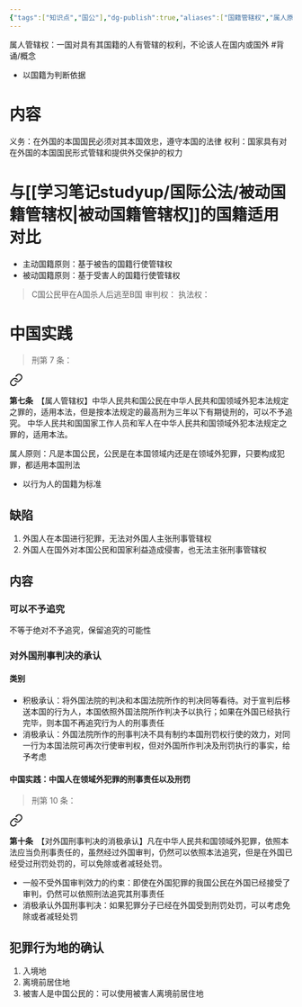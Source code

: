 ```yaml
---
{"tags":["知识点","国公"],"dg-publish":true,"aliases":["国籍管辖权","属人原则"],"permalink":"/学习笔记studyup/国际公法/属人管辖权/","dgPassFrontmatter":true,"created":"2024-11-04T20:04:40.592+08:00","updated":"2024-12-08T09:10:59.375+08:00"}
---
```


属人管辖权：一国对具有其国籍的人有管辖的权利，不论该人在国内或国外 #背诵/概念 
- 以国籍为判断依据
# 内容
义务：在外国的本国国民必须对其本国效忠，遵守本国的法律
权利：国家具有对在外国的本国国民形式管辖和提供外交保护的权力
# 与[[学习笔记studyup/国际公法/被动国籍管辖权\|被动国籍管辖权]]的国籍适用对比
- 主动国籍原则：基于被告的国籍行使管辖权
- 被动国籍原则：基于受害人的国籍行使管辖权
>C国公民甲在A国杀人后逃至B国
>审判权：
>执法权：
# 中国实践
>刑第 7 条：
<div class="transclusion internal-embed is-loaded"><a class="markdown-embed-link" href="/////#t7" aria-label="Open link"><svg xmlns="http://www.w3.org/2000/svg" width="24" height="24" viewBox="0 0 24 24" fill="none" stroke="currentColor" stroke-width="2" stroke-linecap="round" stroke-linejoin="round" class="svg-icon lucide-link"><path d="M10 13a5 5 0 0 0 7.54.54l3-3a5 5 0 0 0-7.07-7.07l-1.72 1.71"></path><path d="M14 11a5 5 0 0 0-7.54-.54l-3 3a5 5 0 0 0 7.07 7.07l1.71-1.71"></path></svg></a><div class="markdown-embed">



**第七条**　【属人管辖权】中华人民共和国公民在中华人民共和国领域外犯本法规定之罪的，适用本法，但是按本法规定的最高刑为三年以下有期徒刑的，可以不予追究。
中华人民共和国国家工作人员和军人在中华人民共和国领域外犯本法规定之罪的，适用本法。 

</div></div>


属人原则：凡是本国公民，公民是在本国领域内还是在领域外犯罪，只要构成犯罪，都适用本国刑法
- 以行为人的国籍为标准
## 缺陷
1. 外国人在本国进行犯罪，无法对外国人主张刑事管辖权
2. 外国人在国外对本国公民和国家利益造成侵害，也无法主张刑事管辖权
## 内容
### 可以不予追究
不等于绝对不予追究，保留追究的可能性
### 对外国刑事判决的承认
#### 类别
- 积极承认：将外国法院的判决和本国法院所作的判决同等看待。对于宣判后移送本国的行为人，本国依照外国法院所作判决予以执行；如果在外国已经执行完毕，则本国不再追究行为人的刑事责任
- 消极承认：外国法院所作的刑事判决不具有制约本国刑罚权行使的效力，对同一行为本国法院可再次行使审判权，但对外国所作判决及刑罚执行的事实，给予考虑
#### 中国实践：中国人在领域外犯罪的刑事责任以及刑罚
>刑第 10 条：
<div class="transclusion internal-embed is-loaded"><a class="markdown-embed-link" href="/////#t10" aria-label="Open link"><svg xmlns="http://www.w3.org/2000/svg" width="24" height="24" viewBox="0 0 24 24" fill="none" stroke="currentColor" stroke-width="2" stroke-linecap="round" stroke-linejoin="round" class="svg-icon lucide-link"><path d="M10 13a5 5 0 0 0 7.54.54l3-3a5 5 0 0 0-7.07-7.07l-1.72 1.71"></path><path d="M14 11a5 5 0 0 0-7.54-.54l-3 3a5 5 0 0 0 7.07 7.07l1.71-1.71"></path></svg></a><div class="markdown-embed">



**第十条**　【对外国刑事判决的消极承认】凡在中华人民共和国领域外犯罪，依照本法应当负刑事责任的，虽然经过外国审判，仍然可以依照本法追究，但是在外国已经受过刑罚处罚的，可以免除或者减轻处罚。 

</div></div>


- 一般不受外国审判效力的约束：即使在外国犯罪的我国公民在外国已经接受了审判，仍然可以依照刑法追究其刑事责任
- 消极承认外国刑事判决：如果犯罪分子已经在外国受到刑罚处罚，可以考虑免除或者减轻处罚
## 犯罪行为地的确认
1. 入境地
2. 离境前居住地
3. 被害人是中国公民的：可以使用被害人离境前居住地